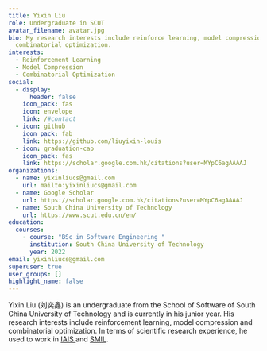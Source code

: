 ```yaml
---
title: Yixin Liu
role: Undergraduate in SCUT
avatar_filename: avatar.jpg
bio: My research interests include reinforce learning, model compression and
  combinatorial optimization.
interests:
  - Reinforcement Learning
  - Model Compression
  - Combinatorial Optimization
social:
  - display:
      header: false
    icon_pack: fas
    icon: envelope
    link: /#contact
  - icon: github
    icon_pack: fab
    link: https://github.com/liuyixin-louis
  - icon: graduation-cap
    icon_pack: fas
    link: https://scholar.google.com.hk/citations?user=MYpC6agAAAAJ
organizations:
  - name: yixinliucs@gmail.com
    url: mailto:yixinliucs@gmail.com
  - name: Google Scholar
    url: https://scholar.google.com.hk/citations?user=MYpC6agAAAAJ
  - name: South China University of Technology
    url: https://www.scut.edu.cn/en/
education:
  courses:
    - course: "BSc in Software Engineering "
      institution: South China University of Technology
      year: 2022
email: yixinliucs@gmail.com
superuser: true
user_groups: []
highlight_name: false
---
```

Yixin Liu (刘奕鑫) is an undergraduate from the School of Software of South China University of Technology and is currently in his junior year. His research interests include reinforcement learning, model compression and combinatorial optimization. In terms of scientific research experience, he used to work in [IAIS ](http://www2.scut.edu.cn/huanghan/)and [SMIL](https://www2.scut.edu.cn/sse/2018/0615/c16788a270752/page.htm).